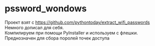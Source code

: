 # pssword_wondows
Проект взят с https://github.com/pythontoday/extract_wifi_passwords  
Немного дописал для себя.  
Компилируем при помощи PyInstaller и используем с флешки.  
Преднозначен для сбора поролей точек доступа
